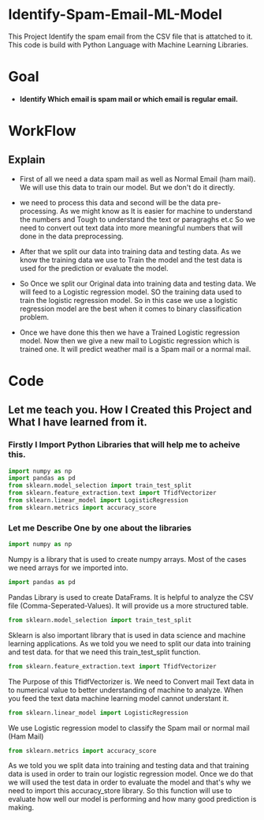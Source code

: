 # Identify-Spam-Email-ML-Model

This Project Identify the spam email from the CSV file that is attatched to it. This code is build with Python Language with Machine Learning Libraries.

# Goal
- #### Identify Which email is spam mail or which email is regular email.

# WorkFlow

## Explain
- First of all we need a data spam mail as well as Normal Email (ham mail). We will use this data to train our model. But we don't do it directly.
- we need to process this data and second will be the data pre-processing. As we might know as It is easier for machine to understand the numbers and Tough
to understand the text or paragraghs et.c So we need to convert out text data into more meaningful numbers that will done in the data preprocessing.
- After that we split our data into training data and testing data. As we know the training data we use to Train the model and the test data is used for the
prediction or evaluate the model.


- So Once we split our Original data into training data and testing data. We will feed to a Logistic regression model. SO the training data used to train the logistic regression
model. So in this case we use a logistic regression model are the best when it comes to binary classification problem.


- Once we have done this then we have a Trained Logistic regression model. Now then we give a new mail to Logistic regression which is trained one. It will predict weather
mail is a Spam mail or a normal mail.

# Code

## Let me teach you. How I Created this Project and What I have learned from it.

### Firstly I Import Python Libraries that will help me to acheive this.

```python
import numpy as np
import pandas as pd
from sklearn.model_selection import train_test_split
from sklearn.feature_extraction.text import TfidfVectorizer
from sklearn.linear_model import LogisticRegression
from sklearn.metrics import accuracy_score
```
### Let me Describe One by one about the libraries
```python
import numpy as np
```
Numpy is a library that is used to create numpy arrays. Most of the cases we need arrays for we imported into.

```python
import pandas as pd
```
Pandas Library is used to create DataFrams. It is helpful to analyze the CSV file (Comma-Seperated-Values). It will provide us a more structured table.

```python
from sklearn.model_selection import train_test_split
```
Sklearn is also important library that is used in data science and machine learning applications. As we told you we need to split our data into training and test data.
for that we need this train_test_split function.

```python
from sklearn.feature_extraction.text import TfidfVectorizer
```
The Purpose of this TfidfVectorizer is. We need to Convert mail Text data in to numerical value to better understanding of machine to analyze. When you feed the text data
machine learning model cannot understant it.

```python
from sklearn.linear_model import LogisticRegression
```
We use Logistic regression model to classify the Spam mail or normal mail (Ham Mail)

```python
from sklearn.metrics import accuracy_score
```
As we told you we split data into training and testing data and that training data is used in order to train our logistic regression model. Once we do that we will used
the test data in order to evaluate the model and that's why we need to import this accuracy_store library. So this function will use to evaluate how well our model is 
performing and how many good prediction is making.
